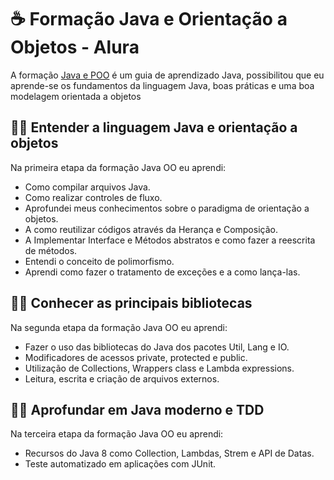 # ☕ Formação Java e Orientação a Objetos - Alura

A formação [Java e POO](https://www.alura.com.br/formacao-java) é um guia de aprendizado Java, possibilitou que eu aprende-se os fundamentos da linguagem Java, boas práticas e uma boa modelagem orientada a objetos

## 👨‍💻 Entender a linguagem Java e orientação a objetos

Na primeira etapa da formação Java OO eu aprendi:

* Como compilar arquivos Java.
* Como realizar controles de fluxo.
* Aprofundei meus conhecimentos sobre o paradigma de orientação a objetos. 
* A como reutilizar códigos através da Herança e Composição.
* A Implementar Interface e Métodos abstratos e como fazer a reescrita de métodos.
* Entendi o conceito de polimorfismo.
* Aprendi como fazer o tratamento de exceções e a como lança-las.


## 👨‍💻 Conhecer as principais bibliotecas

Na segunda etapa da formação Java OO eu aprendi:

* Fazer o uso das bibliotecas do Java dos pacotes Util, Lang e IO.
* Modificadores de acessos private, protected e public.
* Utilização de Collections, Wrappers class e Lambda expressions.
* Leitura, escrita e criação de arquivos externos.

## 👨‍💻 Aprofundar em Java moderno e TDD

Na terceira etapa da formação Java OO eu aprendi:

* Recursos do Java 8 como Collection, Lambdas, Strem e API de Datas.
* Teste automatizado em aplicações com JUnit. 